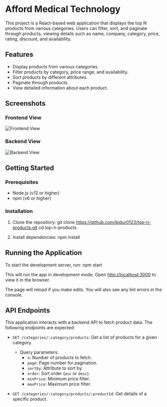 # Afford Medical Technology

This project is a React-based web application that displays the top N products from various categories. Users can filter, sort, and paginate through products, viewing details such as name, company, category, price, rating, discount, and availability.

## Features

- Display products from various categories.
- Filter products by category, price range, and availability.
- Sort products by different attributes.
- Paginate through products.
- View detailed information about each product.

## Screenshots

### Frontend View
![Frontend View](screenshots/Screenshot(341).png)

### Backend View
![Backend View](screenshots/Screenshot(342).png)

## Getting Started

### Prerequisites

- Node.js (v12 or higher)
- npm (v6 or higher)

### Installation

1. Clone the repository:
   git clone https://github.com/bidur0123/top-n-products.git
   cd top-n-products

2. Install dependencies:
   npm install

## Running the Application

To start the development server, run:
npm start

This will run the app in development mode. Open [http://localhost:3000](http://localhost:3000) to view it in the browser.

The page will reload if you make edits. You will also see any lint errors in the console.

## API Endpoints

This application interacts with a backend API to fetch product data. The following endpoints are expected:

- `GET /categories/:category/products`: Get a list of products for a given category.
  - Query parameters:
    - `n`: Number of products to fetch.
    - `page`: Page number for pagination.
    - `sortby`: Attribute to sort by.
    - `order`: Sort order (`asc` or `desc`).
    - `minPrice`: Minimum price filter.
    - `maxPrice`: Maximum price filter.

- `GET /categories/:category/products/:productId`: Get details of a specific product.
